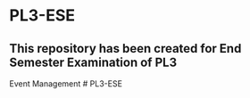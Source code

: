 # PL3-ESE
## This repository has been created for End Semester Examination of PL3

Event Management
#   P L 3 - E S E  
 